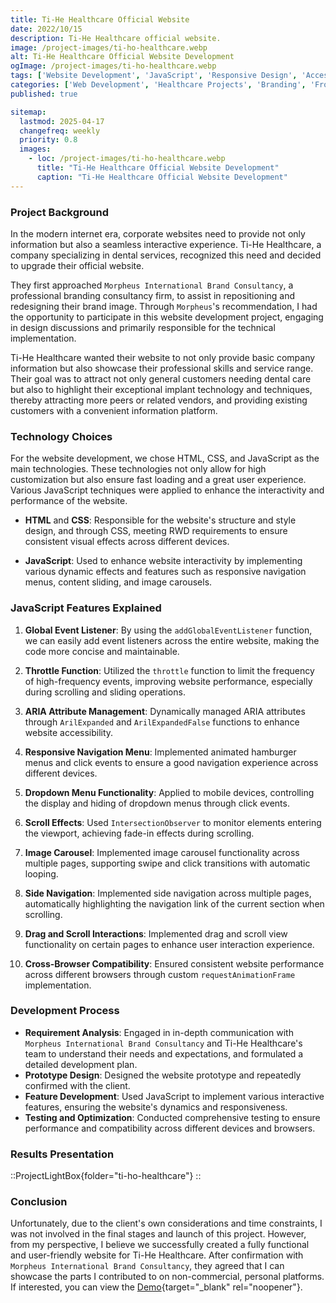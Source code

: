 ```yaml
---
title: Ti-He Healthcare Official Website
date: 2022/10/15
description: Ti-He Healthcare official website.
image: /project-images/ti-ho-healthcare.webp
alt: Ti-He Healthcare Official Website Development
ogImage: /project-images/ti-ho-healthcare.webp
tags: ['Website Development', 'JavaScript', 'Responsive Design', 'Accessibility', 'UI/UX', 'Brand Collaboration', 'Dental Industry', 'Interactive Features']
categories: ['Web Development', 'Healthcare Projects', 'Branding', 'Frontend Engineering']
published: true

sitemap:
  lastmod: 2025-04-17
  changefreq: weekly
  priority: 0.8
  images:
    - loc: /project-images/ti-ho-healthcare.webp
      title: "Ti-He Healthcare Official Website Development"
      caption: "Ti-He Healthcare Official Website Development"
---
```


### Project Background

In the modern internet era, corporate websites need to provide not only information but also a seamless interactive experience. Ti-He Healthcare, a company specializing in dental services, recognized this need and decided to upgrade their official website.

They first approached `Morpheus International Brand Consultancy`, a professional branding consultancy firm, to assist in repositioning and redesigning their brand image. Through `Morpheus`'s recommendation, I had the opportunity to participate in this website development project, engaging in design discussions and primarily responsible for the technical implementation.

Ti-He Healthcare wanted their website to not only provide basic company information but also showcase their professional skills and service range. Their goal was to attract not only general customers needing dental care but also to highlight their exceptional implant technology and techniques, thereby attracting more peers or related vendors, and providing existing customers with a convenient information platform.

### Technology Choices

For the website development, we chose HTML, CSS, and JavaScript as the main technologies. These technologies not only allow for high customization but also ensure fast loading and a great user experience. Various JavaScript techniques were applied to enhance the interactivity and performance of the website.

- **HTML** and **CSS**: Responsible for the website's structure and style design, and through CSS, meeting RWD requirements to ensure consistent visual effects across different devices.

- **JavaScript**: Used to enhance website interactivity by implementing various dynamic effects and features such as responsive navigation menus, content sliding, and image carousels.

### JavaScript Features Explained

1. **Global Event Listener**: By using the `addGlobalEventListener` function, we can easily add event listeners across the entire website, making the code more concise and maintainable.

2. **Throttle Function**: Utilized the `throttle` function to limit the frequency of high-frequency events, improving website performance, especially during scrolling and sliding operations.

3. **ARIA Attribute Management**: Dynamically managed ARIA attributes through `ArilExpanded` and `ArilExpandedFalse` functions to enhance website accessibility.

4. **Responsive Navigation Menu**: Implemented animated hamburger menus and click events to ensure a good navigation experience across different devices.

5. **Dropdown Menu Functionality**: Applied to mobile devices, controlling the display and hiding of dropdown menus through click events.

6. **Scroll Effects**: Used `IntersectionObserver` to monitor elements entering the viewport, achieving fade-in effects during scrolling.

7. **Image Carousel**: Implemented image carousel functionality across multiple pages, supporting swipe and click transitions with automatic looping.

8. **Side Navigation**: Implemented side navigation across multiple pages, automatically highlighting the navigation link of the current section when scrolling.

9. **Drag and Scroll Interactions**: Implemented drag and scroll view functionality on certain pages to enhance user interaction experience.

10. **Cross-Browser Compatibility**: Ensured consistent website performance across different browsers through custom `requestAnimationFrame` implementation.

### Development Process

- **Requirement Analysis**: Engaged in in-depth communication with `Morpheus International Brand Consultancy` and Ti-He Healthcare's team to understand their needs and expectations, and formulated a detailed development plan.
- **Prototype Design**: Designed the website prototype and repeatedly confirmed with the client.
- **Feature Development**: Used JavaScript to implement various interactive features, ensuring the website's dynamics and responsiveness.
- **Testing and Optimization**: Conducted comprehensive testing to ensure performance and compatibility across different devices and browsers.

### Results Presentation

::ProjectLightBox{folder="ti-ho-healthcare"}
::

### Conclusion

Unfortunately, due to the client's own considerations and time constraints, I was not involved in the final stages and launch of this project. However, from my perspective, I believe we successfully created a fully functional and user-friendly website for Ti-He Healthcare. After confirmation with `Morpheus International Brand Consultancy`, they agreed that I can showcase the parts I contributed to on non-commercial, personal platforms. If interested, you can view the [Demo](https://ti-ho-healthcare.netlify.app/){target="\_blank" rel="noopener"}.
